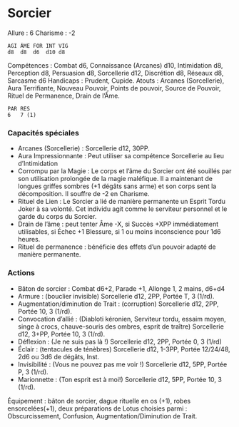 # Sorcier

Allure : 6
Charisme : -2

	AGI	ÂME	FOR	INT	VIG
	d8	d8	d6	d10	d8

Compétences : Combat d6, Connaissance (Arcanes) d10, Intimidation d8, Perception d8, Persuasion d8, Sorcellerie d12, Discrétion d8, Réseaux d8, Sarcasme d6
Handicaps : Prudent, Cupide.
Atouts : Arcanes (Sorcellerie), Aura Terrifiante, Nouveau Pouvoir, Points de pouvoir, Source de Pouvoir, Rituel de Permanence, Drain de l’Âme.

	PAR	RES
	6	7 (1)

### Capacités spéciales
- Arcanes (Sorcellerie) : Sorcellerie d12, 30PP.
- Aura Impressionnante : Peut utiliser sa compétence Sorcellerie au lieu d’Intimidation
- Corrompu par la Magie : Le corps et l’âme du Sorcier ont été souillés par son utilisation prolongée de la magie maléfique. Il a maintenant de longues griffes sombres (+1 dégâts sans arme) et son corps sent la décomposition. Il souffre de -2 en Charisme.
- Rituel de Lien : Le Sorcier a lié de manière permanente un Esprit Tordu Joker à sa volonté. Cet individu agit comme le serviteur personnel et le garde du corps du Sorcier.
- Drain de l’âme : peut tenter Âme -X, si Succès +XPP immédiatement utilisables, si Échec +1 Blessure, si 1 ou moins inconscience pour 1d6 heures.
- Rituel de permanence : bénéficie des effets d’un pouvoir adapté de manière permanente.

### Actions
- Bâton de sorcier : Combat d6+2, Parade +1, Allonge 1, 2 mains, d6+d4
- Armure : (bouclier invisible) Sorcellerie d12, 2PP, Portée T, 3 (1/rd).
- Augmentation/diminution de Trait : (corruption) Sorcellerie d12, 2PP, Portée 10, 3 (1/rd).
- Convocation d’allié : (Diabloti kéronien, Serviteur tordu, essaim moyen, singe à crocs, chauve-souris des ombres, esprit de traître) Sorcellerie d12, 3+PP, Portée 10, 3 (1/rd).
- Déflexion : (Je ne suis pas là !) Sorcellerie d12, 2PP, Portée 0, 3 (1/rd)
- Éclair : (tentacules de ténèbres) Sorcellerie d12, 1-3PP, Portée 12/24/48, 2d6 ou 3d6 de dégâts, Inst.
- Invisibilité : (Vous ne pouvez pas me voir !) Sorcellerie d12, 5PP, Portée P, 3 (1/rd).
- Marionnette : (Ton esprit est à moi!) Sorcellerie d12, 5PP, Portée 10, 3 (1/rd).

Équipement : bâton de sorcier, dague rituelle en os (+1), robes ensorcelées(+1), deux préparations de Lotus choisies parmi : Obscurcissement, Confusion, Augmentation/Diminution de Trait.

